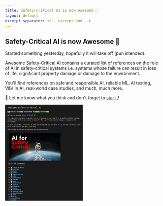 ```yaml
---
title: Safety-Critical AI is now Awesome 🚀
layout: default
excerpt_separator: <!-- excerpt-end -->
---
```


## Safety-Critical AI is now Awesome 🚀

<!-- excerpt-start -->

Started something yesterday, hopefully it will take off (pun intended).

[Awesome Safety-Critical AI](https://jgalego.github.io/awesome-safety-critical-ai/) contains a curated list of references on the role of AI in safety-critical systems i.e. systems whose failure can result in loss of life, significant property damage or damage to the environment.

You'll find references on safe and responsible AI, reliable ML, AI testing, V&V in AI, real-world case studies, and much, much more.

🌟 Let me know what you think and don't forget to [star it](https://github.com/JGalego/awesome-safety-critical-ai)!

<!-- excerpt-end -->

<img src="/assets/images/awesome_safety_critical_ai.jpg" width="50%"/>